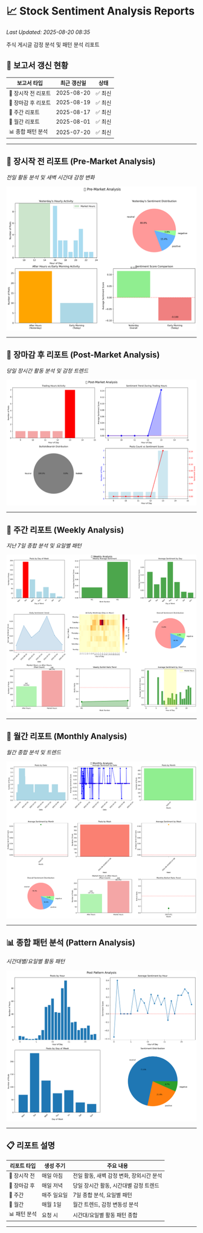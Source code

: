 # 📈 Stock Sentiment Analysis Reports

*Last Updated: 2025-08-20 08:35*

주식 게시글 감정 분석 및 패턴 분석 리포트

## 📅 보고서 갱신 현황

| 보고서 타입 | 최근 갱신일 | 상태 |
|------------|------------|------|
| 🌅 장시작 전 리포트 | 2025-08-20 | ✅ 최신 |
| 🌆 장마감 후 리포트 | 2025-08-19 | ✅ 최신 |
| 📅 주간 리포트 | 2025-08-17 | ✅ 최신 |
| 📆 월간 리포트 | 2025-08-01 | ✅ 최신 |
| 📊 종합 패턴 분석 | 2025-07-20 | ✅ 최신 |


---

## 🌅 장시작 전 리포트 (Pre-Market Analysis)
*전일 활동 분석 및 새벽 시간대 감정 변화*

![Pre-Market Report](./generate/20250706/pre_market_report_20250706.png)

---

## 🌆 장마감 후 리포트 (Post-Market Analysis)
*당일 장시간 활동 분석 및 감정 트렌드*

![Post-Market Report](./generate/20250706/post_market_report_20250706.png)

---

## 📅 주간 리포트 (Weekly Analysis)
*지난 7일 종합 분석 및 요일별 패턴*

![Weekly Report](./generate/20250706/weekly_report_20250706.png)

---

## 📆 월간 리포트 (Monthly Analysis)
*월간 종합 분석 및 트렌드*

![Monthly Report](./generate/20250706/monthly_report_20250706.png)

---

## 📊 종합 패턴 분석 (Pattern Analysis)
*시간대별/요일별 활동 패턴*

![Pattern Analysis](./generate/20250704/pattern_analysis_all_20250704.png)

---

## 📋 리포트 설명

| 리포트 타입 | 생성 주기 | 주요 내용 |
|------------|----------|-----------|
| 🌅 장시작 전 | 매일 아침 | 전일 활동, 새벽 감정 변화, 장외시간 분석 |
| 🌆 장마감 후 | 매일 저녁 | 당일 장시간 활동, 시간대별 감정 트렌드 |
| 📅 주간 | 매주 일요일 | 7일 종합 분석, 요일별 패턴 |
| 📆 월간 | 매월 1일 | 월간 트렌드, 감정 변동성 분석 |
| 📊 패턴 분석 | 요청 시 | 시간대/요일별 활동 패턴 종합 |

---

